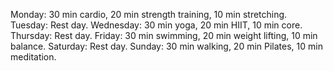 Monday: 30 min cardio, 20 min strength training, 10 min stretching. Tuesday: Rest day. Wednesday: 30 min yoga, 20 min HIIT, 10 min core. Thursday: Rest day. Friday: 30 min swimming, 20 min weight lifting, 10 min balance. Saturday: Rest day. Sunday: 30 min walking, 20 min Pilates, 10 min meditation.